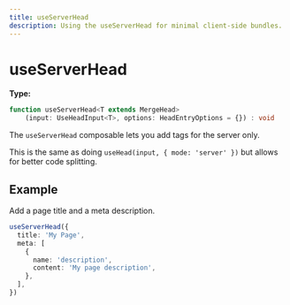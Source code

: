 ```yaml
---
title: useServerHead
description: Using the useServerHead for minimal client-side bundles.
---
```


# useServerHead

**Type:**

```ts
function useServerHead<T extends MergeHead>
    (input: UseHeadInput<T>, options: HeadEntryOptions = {}) : void
```

The `useServerHead` composable lets you add tags for the server only.

This is the same as doing `useHead(input, { mode: 'server' })` but allows for better code splitting.

## Example

Add a page title and a meta description.

```ts
useServerHead({
  title: 'My Page',
  meta: [
    {
      name: 'description',
      content: 'My page description',
    },
  ],
})
```
